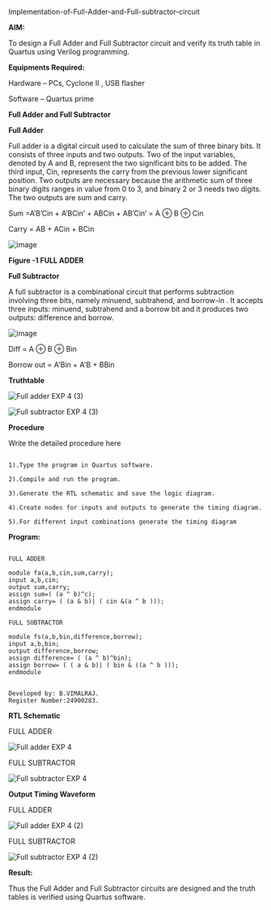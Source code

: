 Implementation-of-Full-Adder-and-Full-subtractor-circuit

**AIM:**

To design a Full Adder and Full Subtractor circuit and verify its truth table in Quartus using Verilog programming.

**Equipments Required:**

Hardware – PCs, Cyclone II , USB flasher

Software – Quartus prime

**Full Adder and Full Subtractor**

**Full Adder**

Full adder is a digital circuit used to calculate the sum of three binary bits. It consists of three inputs and two outputs. Two of the input variables, denoted by A and B, represent the two significant bits to be added. The third input, Cin, represents the carry from the previous lower significant position. Two outputs are necessary because the arithmetic sum of three binary digits ranges in value from 0 to 3, and binary 2 or 3 needs two digits. The two outputs are sum and carry.

Sum =A’B’Cin + A’BCin’ + ABCin + AB’Cin’ = A ⊕ B ⊕ Cin 

Carry = AB + ACin + BCin

![image](https://github.com/naavaneetha/FULL_ADDER_SUBTRACTOR/assets/154305477/0f30ba51-5ffb-4198-845f-18e054f675e7)

**Figure -1 FULL ADDER**

**Full Subtractor**

A full subtractor is a combinational circuit that performs subtraction involving three bits, namely minuend, subtrahend, and borrow-in . It accepts three inputs: minuend, subtrahend and a borrow bit and it produces two outputs: difference and borrow.

![image](https://github.com/naavaneetha/FULL_ADDER_SUBTRACTOR/assets/154305477/02b24f51-ab51-4304-9ad6-7b81ffc1ead5)

Diff = A ⊕ B ⊕ Bin 

Borrow out = A'Bin + A'B + BBin

**Truthtable**

![Full adder EXP 4 (3)](https://github.com/user-attachments/assets/c6cfe465-e813-42ac-9d43-3723d740a26a)


![Full subtractor EXP 4 (3)](https://github.com/user-attachments/assets/fa3dbb52-4883-43dd-a709-a3af23aaddc1)

**Procedure**

Write the detailed procedure here

```

1).Type the program in Quartus software.

2).Compile and run the program.

3).Generate the RTL schematic and save the logic diagram.

4).Create nodes for inputs and outputs to generate the timing diagram.

5).For different input combinations generate the timing diagram

```

**Program:**
```

FULL ADDER

module fa(a,b,cin,sum,carry);
input a,b,cin;
output sum,carry;
assign sum=( (a ^ b)^c);
assign carry= ( (a & b)| ( cin &(a ^ b )));
endmodule

FULL SUBTRACTOR

module fs(a,b,bin,difference,borrow);
input a,b,bin;
output difference,borrow;
assign difference= ( (a ^ b)^bin);
assign borrow= ( ( a & b)| ( bin & ((a ^ b )));
endmodule

```

```

Developed by: B.VIMALRAJ.
Register Number:24900283.

```
**RTL Schematic**


FULL ADDER

![Full adder EXP 4](https://github.com/user-attachments/assets/d5f02dd3-cc66-495c-883d-8925c1cb4d2c)

FULL SUBTRACTOR

![Full subtractor EXP 4](https://github.com/user-attachments/assets/9adacc8d-6246-494c-b5d1-d2a3ded1a198)



**Output Timing Waveform**


FULL ADDER


![Full adder EXP 4 (2)](https://github.com/user-attachments/assets/a6c538cc-0c80-4a39-a60d-2b756323ca24)


FULL SUBTRACTOR


![Full subtractor EXP 4 (2)](https://github.com/user-attachments/assets/efe2f1da-9eca-4acf-bd0c-d98522d59cba)


**Result:**

Thus the Full Adder and Full Subtractor circuits are designed and the truth tables is verified using Quartus software.




